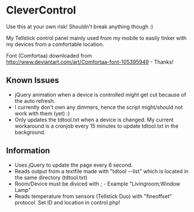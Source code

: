 CleverControl
=============

Use this at your own risk! Shouldn't break anything though :)

My Tellstick control panel mainly used from my mobile to easily tinker with my devices from a comfortable location.

Font (Comfortaa) downloaded from http://www.deviantart.com/art/Comfortaa-font-105395949 - Thanks!

Known Issues
------------
* jQuery animation when a device is controlled might get cut because of the auto refresh.
* I currently don't own any dimmers, hence the script might/should not work with them (yet) :) 
* Only updates the tdtool.txt when a device is changed. My current workaround is a cronjob every 15 minutes to update tdtool.txt in the background.

Information
-----------
* Uses jQuery to update the page every 6 second.
* Reads output from a textfile made with "tdtool --list" which is located in the same directory (tdtool.txt)
* Room/Device must be diviced with ; - Example "Livingroom;Window Lamp"
* Reads temperature from sensors (Tellstick Duo) with "fineoffset" protocol. Set ID and location in control.php!
